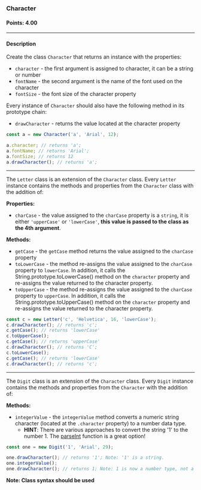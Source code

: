 ### Character

#### Points: 4.00

<hr>

#### Description

Create the class `Character` that returns an instance with the properties:

- `character` - the first argument is assigned to character, it can be a string or number
- `fontName` - the second argument is the name of the font used on the character
- `fontSize` - the font size of the character property

Every instance of `Character` should also have the following method in its prototype chain:

- `drawCharacter` - returns the value located at the character property

```js
const a = new Character('a', 'Arial', 12);

a.character; // returns 'a';
a.fontName; // returns 'Arial';
a.fontSize; // returns 12
a.drawCharacter(); // returns 'a';
```

<hr>

The `Letter` class is an extension of the `Character` class. Every `Letter` instance contains the methods and properties from the `Character` class with the addition of:

**Properties:**

- `charCase` - the value assigned to the `charCase` property is a `string`, it is either `'upperCase'` or `'lowerCase'`, **this value is passed to the class as the 4th argument**.

**Methods:**

- `getCase` - the `getCase` method returns the value assigned to the `charCase` property
- `toLowerCase` - the method re-assigns the value assigned to the `charCase` property to `lowerCase`. In addition, it calls the String.prototype.toLowerCase() method on the `character` property and re-assigns the value returned to the character property.
- `toUpperCase` - the method re-assigns the value assigned to the `charCase` property to `upperCase`. In addition, it calls the String.prototype.toUpperCase() method on the `character` property and re-assigns the value returned to the character property.

```js
const c = new Letter('c', 'Helvetica', 16, 'lowerCase');
c.drawCharacter(); // returns 'c';
c.getCase(); // returns 'lowerCase'
c.toUpperCase();
c.getCase(); // returns 'upperCase'
c.drawCharacter(); // returns 'C';
c.toLowerCase();
c.getCase(); // returns 'lowerCase'
c.drawCharacter(); // returns 'c';
```

<hr>

The `Digit` class is an extension of the `Character` class. Every `Digit` instance contains the methods and properties from the `Character` with the addition of:

**Methods:**

- `integerValue` - the `integerValue` method converts a numeric string character (located at the `.character` property) to a number data type.
  - **HINT**: There are various approaches to convert the string '1' to the number 1. The [parseInt](https://developer.mozilla.org/en-US/docs/Web/JavaScript/Reference/Global_Objects/parseInt) function is a great option!

```js
const one = new Digit('1', 'Arial', 29);

one.drawCharacter(); // returns '1'; Note: '1' is a string.
one.integerValue();
one.drawCharacter(); // returns 1; Note: 1 is now a number type, not a string.
```


**Note: Class syntax should be used**
